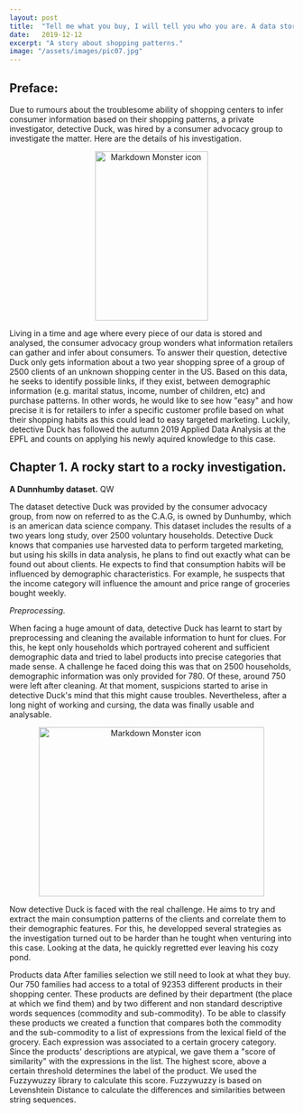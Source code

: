 ```yaml
---
layout: post
title:  "Tell me what you buy, I will tell you who you are. A data story."
date:   2019-12-12
excerpt: "A story about shopping patterns."
image: "/assets/images/pic07.jpg"
---
```


## Preface: 
Due to rumours about the troublesome ability of shopping centers to infer consumer information based on their shopping patterns, a private investigator, detective Duck, was hired by a consumer advocacy group to investigate the matter. Here are the details of his investigation. 

<style>
    .img-container{
        text-align: center;
    }
</style>
<body>
<div class = 'img-container'>
<img src="{{ "/assets/images/pic08.png" | absolute_url }}"
    alt="Markdown Monster icon" width = "200" height = "300" />
</div>
</body>

Living in a time and age where every piece of our data is stored and analysed, the consumer advocacy group wonders what information retailers can gather and infer about consumers. To answer their question, detective Duck only gets information about a two year shopping spree of a group of 2500 clients of an unknown shopping center in the US. Based on this data, he seeks to identify possible links, if they exist, between demographic information (e.g. marital status, income, number of children, etc) and  purchase patterns. In other words, he would like to see how "easy" and how precise it is for retailers to infer a specific customer profile based on what their shopping habits as this could lead to easy targeted marketing. Luckily, detective Duck has followed the autumn 2019 Applied Data Analysis at the EPFL and counts on applying his newly aquired knowledge to this case. 

## Chapter 1. A rocky start to a rocky investigation. 

**A Dunnhumby dataset.** QW

The dataset detective Duck was provided by the consumer advocacy group, from now on referred to as the C.A.G, is owned by Dunhumby, which is an american data science company. This dataset includes the results of a two years long study, over 2500 voluntary households. Detective Duck knows that companies use harvested data to perform targeted marketing, but using his skills in data analysis, he plans to find out exactly what can be found out about clients. He expects to find that consumption habits will be influenced by demographic characteristics. For example, he suspects that the income category will influence the amount and price range of groceries bought weekly. 

*Preprocessing.*

When facing a huge amount of data, detective Duck has learnt to start by preprocessing and cleaning the available information to hunt for clues. For this, he kept only households which portrayed coherent and sufficient demographic data and tried to label products into precise categories that made sense. A challenge he faced doing this was that on 2500 households, demographic information was only provided for 780. Of these, around 750 were left after cleaning. At that moment, suspicions started to arise in detective Duck's mind that this might cause troubles. Nevertheless, after a long night of working and cursing, the data was finally usable and analysable. 

<style>
    .img-container{
        text-align: center;
    }
</style>
<body>
<div class = 'img-container'>
<img src="{{ "/assets/images/pic09.png" | absolute_url }}"
    alt="Markdown Monster icon" width = "400" height = "300" />
</div>
</body>

Now detective Duck is faced with the real challenge. He aims to try and extract the main consumption patterns of the clients and correlate them to their demographic features. For this, he developped several strategies as the investigation turned out to be harder than he tought when venturing into this case. Looking at the data, he quickly regretted ever leaving his cozy pond. 


Products data
After families selection we still need to look at what they buy. Our 750 families had access to a total of 92353 different products in their shopping center. These products are defined by their department (the place at which we find them) and by two different and non standard descriptive words sequences (commodity and sub-commodity). To be able to classify these products we created a function that compares both the commodity and the sub-commodity to a list of expressions from the lexical field of the grocery. Each expression was associated to a certain grocery category. Since the products' descriptions are atypical, we gave them a "score of similarity" with the expressions in the list. The highest score, above a certain threshold determines the label of the product. We used the Fuzzywuzzy library to calculate this score. Fuzzywuzzy is based on Levenshtein Distance to calculate the differences and similarities between string sequences. 


